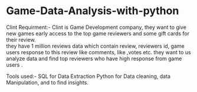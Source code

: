 # Game-Data-Analysis-with-python

Clint Requirment:- Clint is Game Development company, they want to give new games early access to the top game reviewers and some gift cards for their  review.  
                   they have 1 million reviews data which contain review, reviewers id, game users response to this review like comments, like ,votes etc.
                   they want to us analyze data and find top reviewers who have high response from game users .

Tools used:- SQL for Data Extraction
                    Python for Data cleaning, data Manipulation, and to find insights.
